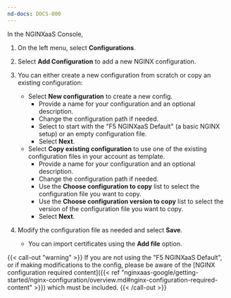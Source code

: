 ```yaml
---
nd-docs: DOCS-000
---
```


In the NGINXaaS Console,

1. On the left menu, select **Configurations**.
1. Select **Add Configuration** to add a new NGINX configuration.
1. You can either create a new configuration from scratch or copy an existing configuration:

   - Select **New configuration** to create a new config.
      - Provide a name for your configuration and an optional description.
      - Change the configuration path if needed.
      - Select to start with the "F5 NGINXaaS Default" (a basic NGINX setup) or an empty configuration file.
      - Select **Next**.
   - Select **Copy existing configuration** to use one of the existing configuration files in your account as template.
      - Provide a name for your configuration and an optional description.
      - Change the configuration path if needed.
      - Use the **Choose configuration to copy** list to select the configuration file you want to copy.
      - Use the **Choose configuration version to copy** list to select the version of the configuration file you want to copy.
      - Select **Next**.

1. Modify the configuration file as needed and select **Save**.
   - You can import certificates using the **Add file** option.

{{< call-out "warning" >}} If you are not using the "F5 NGINXaaS Default", or if making modifications to the config, please be aware of the [NGINX configuration required content]({{< ref "nginxaas-google/getting-started/nginx-configuration/overview.md#nginx-configuration-required-content" >}}) which must be included. {{< /call-out >}}
